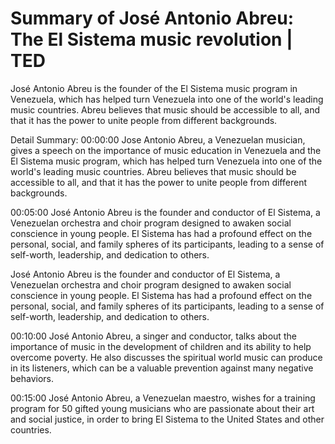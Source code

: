 # Summary of José Antonio Abreu: The El Sistema music revolution | TED

José Antonio Abreu is the founder of the El Sistema music program in Venezuela, which has helped turn Venezuela into one of the world's leading music countries. Abreu believes that music should be accessible to all, and that it has the power to unite people from different backgrounds.

Detail Summary: 
00:00:00
Jose Antonio Abreu, a Venezuelan musician, gives a speech on the importance of music education in Venezuela and the El Sistema music program, which has helped turn Venezuela into one of the world's leading music countries. Abreu believes that music should be accessible to all, and that it has the power to unite people from different backgrounds.

00:05:00
José Antonio Abreu is the founder and conductor of El Sistema, a Venezuelan orchestra and choir program designed to awaken social conscience in young people. El Sistema has had a profound effect on the personal, social, and family spheres of its participants, leading to a sense of self-worth, leadership, and dedication to others.

José Antonio Abreu is the founder and conductor of El Sistema, a Venezuelan orchestra and choir program designed to awaken social conscience in young people. El Sistema has had a profound effect on the personal, social, and family spheres of its participants, leading to a sense of self-worth, leadership, and dedication to others.

00:10:00
José Antonio Abreu, a singer and conductor, talks about the importance of music in the development of children and its ability to help overcome poverty. He also discusses the spiritual world music can produce in its listeners, which can be a valuable prevention against many negative behaviors.

00:15:00
José Antonio Abreu, a Venezuelan maestro, wishes for a training program for 50 gifted young musicians who are passionate about their art and social justice, in order to bring El Sistema to the United States and other countries.

